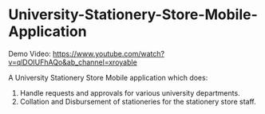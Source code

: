 # University-Stationery-Store-Mobile-Application
Demo Video: https://www.youtube.com/watch?v=qlDOIUFhAQo&ab_channel=xroyable

A University Stationery Store Mobile application which does:
1. Handle requests and approvals for various university departments. 
2. Collation and Disbursement of stationeries for the stationery store staff.
